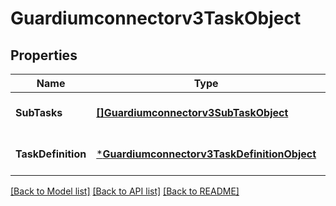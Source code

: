 # Guardiumconnectorv3TaskObject

## Properties
Name | Type | Description | Notes
------------ | ------------- | ------------- | -------------
**SubTasks** | [**[]Guardiumconnectorv3SubTaskObject**](guardiumconnectorv3SubTaskObject.md) | Sub tasks. | [optional] [default to null]
**TaskDefinition** | [***Guardiumconnectorv3TaskDefinitionObject**](guardiumconnectorv3TaskDefinitionObject.md) |  | [optional] [default to null]

[[Back to Model list]](../README.md#documentation-for-models) [[Back to API list]](../README.md#documentation-for-api-endpoints) [[Back to README]](../README.md)

